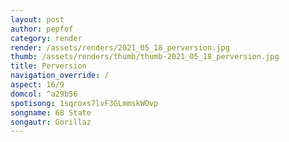 ```yaml
---
layout: post
author: pepfof
category: render
render: /assets/renders/2021_05_18_perversion.jpg
thumb: /assets/renders/thumb/thumb-2021_05_18_perversion.jpg
title: Perversion
navigation_override: /
aspect: 16/9
domcol: ^a29b56
spotisong: 1sqroxs7lvF3GLmmskWOvp
songname: 68 State
songautr: Gorillaz
---
```


<!--USER BEGIN 1-->

<!--USER END 1-->

<!--more-->
<!--USER BEGIN 2-->

<!--USER END 2-->

